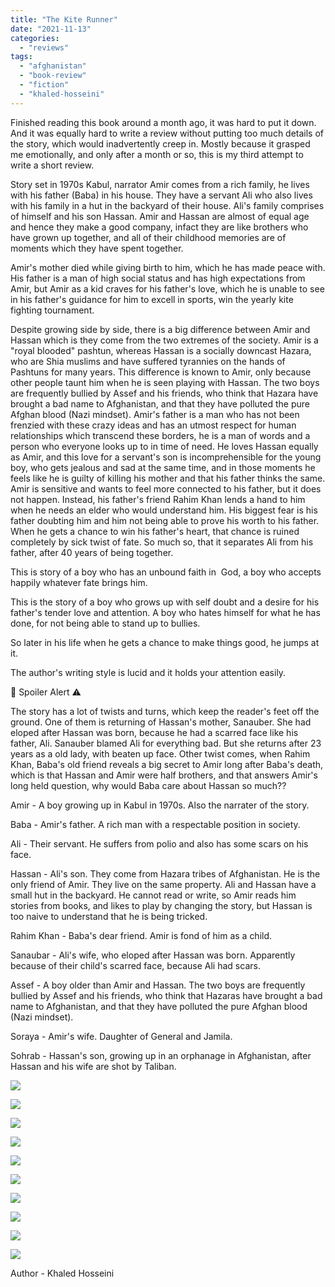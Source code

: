 ```yaml
---
title: "The Kite Runner"
date: "2021-11-13"
categories:
  - "reviews"
tags:
  - "afghanistan"
  - "book-review"
  - "fiction"
  - "khaled-hosseini"
---
```


Finished reading this book around a month ago, it was hard to put it down. And it was equally hard to write a review without putting too much details of the story, which would inadvertently creep in. Mostly because it grasped me emotionally, and only after a month or so, this is my third attempt to write a short review.

Story set in 1970s Kabul, narrator Amir comes from a rich family, he lives with his father (Baba) in his house. They have a servant Ali who also lives with his family in a hut in the backyard of their house. Ali's family comprises of himself and his son Hassan. Amir and Hassan are almost of equal age and hence they make a good company, infact they are like brothers who have grown up together, and all of their childhood memories are of moments which they have spent together.

Amir's mother died while giving birth to him, which he has made peace with. His father is a man of high social status and has high expectations from Amir, but Amir as a kid craves for his father's love, which he is unable to see in his father's guidance for him to excell in sports, win the yearly kite fighting tournament.

Despite growing side by side, there is a big difference between Amir and Hassan which is they come from the two extremes of the society. Amir is a "royal blooded" pashtun, whereas Hassan is a socially downcast Hazara, who are Shia muslims and have suffered tyrannies on the hands of Pashtuns for many years. This difference is known to Amir, only because other people taunt him when he is seen playing with Hassan. The two boys are frequently bullied by Assef and his friends, who think that Hazara have brought a bad name to Afghanistan, and that they have polluted the pure Afghan blood (Nazi mindset). Amir's father is a man who has not been frenzied with these crazy ideas and has an utmost respect for human relationships which transcend these borders, he is a man of words and a person who everyone looks up to in time of need. He loves Hassan equally as Amir, and this love for a servant's son is incomprehensible for the young boy, who gets jealous and sad at the same time, and in those moments he feels like he is guilty of killing his mother and that his father thinks the same. Amir is sensitive and wants to feel more connected to his father, but it does not happen. Instead, his father's friend Rahim Khan lends a hand to him when he needs an elder who would understand him. His biggest fear is his father doubting him and him not being able to prove his worth to his father. When he gets a chance to win his father's heart, that chance is ruined completely by sick twist of fate. So much so, that it separates Ali from his father, after 40 years of being together.

This is story of a boy who has an unbound faith in  God, a boy who accepts happily whatever fate brings him.

This is the story of a boy who grows up with self doubt and a desire for his father's tender love and attention. A boy who hates himself for what he has done, for not being able to stand up to bullies.

So later in his life when he gets a chance to make things good, he jumps at it.

The author's writing style is lucid and it holds your attention easily.

🚨 Spoiler Alert ⚠

The story has a lot of twists and turns, which keep the reader's feet off the ground. One of them is returning of Hassan's mother, Sanauber. She had eloped after Hassan was born, because he had a scarred face like his father, Ali. Sanauber blamed Ali for everything bad. But she returns after 23 years as a old lady, with beaten up face. Other twist comes, when Rahim Khan, Baba's old friend reveals a big secret to Amir long after Baba's death, which is that Hassan and Amir were half brothers, and that answers Amir's long held question, why would Baba care about Hassan so much??

Amir - A boy growing up in Kabul in 1970s. Also the narrater of the story.

Baba - Amir's father. A rich man with a respectable position in society.

Ali - Their servant. He suffers from polio and also has some scars on his face.

Hassan - Ali's son. They come from Hazara tribes of Afghanistan. He is the only friend of Amir. They live on the same property. Ali and Hassan have a small hut in the backyard. He cannot read or write, so Amir reads him stories from books, and likes to play by changing the story, but Hassan is too naive to understand that he is being tricked.

Rahim Khan - Baba's dear friend. Amir is fond of him as a child.

Sanaubar - Ali's wife, who eloped after Hassan was born. Apparently because of their child's scarred face, because Ali had scars.

Assef - A boy older than Amir and Hassan. The two boys are frequently bullied by Assef and his friends, who think that Hazaras have brought a bad name to Afghanistan, and that they have polluted the pure Afghan blood (Nazi mindset).

Soraya - Amir's wife. Daughter of General and Jamila.

Sohrab - Hassan's son, growing up in an orphanage in Afghanistan, after Hassan and his wife are shot by Taliban.

![](https://prakashdubeypd.files.wordpress.com/2021/11/img_20211113_201158.jpg?w=769)

![](https://prakashdubeypd.files.wordpress.com/2021/11/image_editor_output_image557790015-1636823255541.jpg?w=663)

![](https://prakashdubeypd.files.wordpress.com/2021/11/image_editor_output_image1693933298-1636823308381.jpg?w=768)

![](images/img_20211113_201340.jpg)

![](images/img_20211113_201344.jpg)

![](https://prakashdubeypd.files.wordpress.com/2021/11/image_editor_output_image-131931707-1636823353503.jpg?w=628)

![](images/img_20211113_201512.jpg)

![](https://prakashdubeypd.files.wordpress.com/2021/11/image_editor_output_image-16952299-1636823426947.jpg?w=768)

![](https://prakashdubeypd.files.wordpress.com/2021/11/image_editor_output_image1336876243-1636823455753.jpg?w=768)

![](https://prakashdubeypd.files.wordpress.com/2021/11/image_editor_output_image-1596731419-1636823481791.jpg?w=702)

Author - Khaled Hosseini
